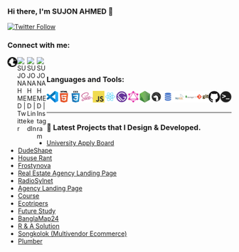 ### Hi there, I'm SUJON AHMED 👋

[![Twitter Follow](https://img.shields.io/twitter/follow/SUJONAHMED?color=1DA1F2&logo=twitter&style=for-the-badge)](https://twitter.com/sujonahmed424)

### Connect with me:

[<img align="left" alt="http://talentotech.com/" width="22px" src="https://raw.githubusercontent.com/iconic/open-iconic/master/svg/globe.svg" />][website]
[<img align="left" alt="SUJONAHMED | Twitter" width="22px" src="https://cdn.jsdelivr.net/npm/simple-icons@v3/icons/twitter.svg" />][twitter]
[<img align="left" alt="SUJONAHMED | LinkedIn" width="22px" src="https://cdn.jsdelivr.net/npm/simple-icons@v3/icons/linkedin.svg" />][linkedin]
[<img align="left" alt="SUJONAHMED | Instagram" width="22px" src="https://cdn.jsdelivr.net/npm/simple-icons@v3/icons/instagram.svg" />][instagram]

<br />

### Languages and Tools:

[<img align="left" alt="Visual Studio Code" width="26px" src="https://raw.githubusercontent.com/github/explore/80688e429a7d4ef2fca1e82350fe8e3517d3494d/topics/visual-studio-code/visual-studio-code.png" />][webdevplaylist]
[<img align="left" alt="HTML5" width="26px" src="https://raw.githubusercontent.com/github/explore/80688e429a7d4ef2fca1e82350fe8e3517d3494d/topics/html/html.png" />][webdevplaylist]
[<img align="left" alt="CSS3" width="26px" src="https://raw.githubusercontent.com/github/explore/80688e429a7d4ef2fca1e82350fe8e3517d3494d/topics/css/css.png" />][cssplaylist]
[<img align="left" alt="Sass" width="26px" src="https://raw.githubusercontent.com/github/explore/80688e429a7d4ef2fca1e82350fe8e3517d3494d/topics/sass/sass.png" />][cssplaylist]
[<img align="left" alt="JavaScript" width="26px" src="https://raw.githubusercontent.com/github/explore/80688e429a7d4ef2fca1e82350fe8e3517d3494d/topics/javascript/javascript.png" />][jsplaylist]
[<img align="left" alt="React" width="26px" src="https://raw.githubusercontent.com/github/explore/80688e429a7d4ef2fca1e82350fe8e3517d3494d/topics/react/react.png" />][reactplaylist]
[<img align="left" alt="Gatsby" width="26px" src="https://raw.githubusercontent.com/github/explore/e94815998e4e0713912fed477a1f346ec04c3da2/topics/gatsby/gatsby.png" />][webdevplaylist]
[<img align="left" alt="GraphQL" width="26px" src="https://raw.githubusercontent.com/github/explore/80688e429a7d4ef2fca1e82350fe8e3517d3494d/topics/graphql/graphql.png" />][webdevplaylist]
[<img align="left" alt="Node.js" width="26px" src="https://raw.githubusercontent.com/github/explore/80688e429a7d4ef2fca1e82350fe8e3517d3494d/topics/nodejs/nodejs.png" />][webdevplaylist]
[<img align="left" alt="Deno" width="26px" src="https://raw.githubusercontent.com/github/explore/361e2821e2dea67711cde99c9c40ed357061cf27/topics/deno/deno.png" />][webdevplaylist]
[<img align="left" alt="SQL" width="26px" src="https://raw.githubusercontent.com/github/explore/80688e429a7d4ef2fca1e82350fe8e3517d3494d/topics/sql/sql.png" />][webdevplaylist]
[<img align="left" alt="MySQL" width="26px" src="https://raw.githubusercontent.com/github/explore/80688e429a7d4ef2fca1e82350fe8e3517d3494d/topics/mysql/mysql.png" />][webdevplaylist]
[<img align="left" alt="MongoDB" width="26px" src="https://raw.githubusercontent.com/github/explore/80688e429a7d4ef2fca1e82350fe8e3517d3494d/topics/mongodb/mongodb.png" />][webdevplaylist]
[<img align="left" alt="Git" width="26px" src="https://raw.githubusercontent.com/github/explore/80688e429a7d4ef2fca1e82350fe8e3517d3494d/topics/git/git.png" />][webdevplaylist]
[<img align="left" alt="GitHub" width="26px" src="https://raw.githubusercontent.com/github/explore/78df643247d429f6cc873026c0622819ad797942/topics/github/github.png" />][webdevplaylist]
[<img align="left" alt="Terminal" width="26px" src="https://raw.githubusercontent.com/github/explore/80688e429a7d4ef2fca1e82350fe8e3517d3494d/topics/terminal/terminal.png" />][webdevplaylist]

<br />
<br />

---

### 📕 Latest Projects that I Design & Developed.

- [University Apply Board](https://dudeshape.com/preview/university-apply-board/)
- [DudeShape](https://dudeshape.com/)
- [House Rant](https://dudeshape.com/preview/house/)
- [Frostynova](https://frostynova.com/)
- [Real Estate Agency Landing Page](https://dudeshape.com/preview/real-estate-agency/)
- [RadioSylnet](http://radiosylnet.com/)
- [Agency Landing Page](https://dudeshape.com/preview/agency-landing-page/)
- [Course](https://dudeshape.com/preview/course-landing-page/)
- [Ecotripers](https://ecotrippers.net/)
- [Future Study](https://dudeshape.com/preview/university-apply-board/)
- [BanglaMap24](http://banglamap24.com/)
- [R & A Solution](https://r-asolution.com/)
- [Songkolok (Multivendor Ecommerce)](https://songkolok.com/)
- [Plumber](https://dudeshape.com/preview/plumber)



[website]: https://dudeshape.com/
[twitter]: https://twitter.com/sujonahmed424
[instagram]: https://www.instagram.com/sujan8312/
[linkedin]: https://www.linkedin.com/in/sujon-ahmed
[webdevplaylist]: https://dudeshape.com/
[jsplaylist]: https://dudeshape.com/
[cssplaylist]: https://dudeshape.com/
[reactplaylist]: https://dudeshape.com/
